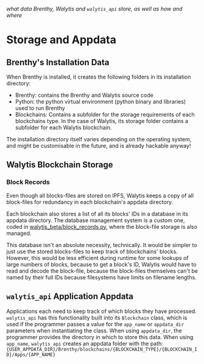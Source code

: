 _what data Brenthy, Walytis and `walytis_api` store, as well as how and where_
# Storage and Appdata

## Brenthy's Installation Data

When Brenthy is installed, it creates the following folders in its installation directory:
- Brenthy: contains the Brenthy and Walytis source code
- Python: the python virtual environment (python binary and libraries) used to run Brenthy
- Blockchains: Contains a subfolder for the storage requirements of each blockchains type. In the case of Walytis, its storage folder contains a subfolder for each Walytis blockchain. 

The installation directory itself varies depending on the operating system, and might be customisable in the future, and is already hackable anyway!

## Walytis Blockchain Storage

### Block Records

Even though all blocks-files are stored on IPFS, Walytis keeps a copy of all block-files for redundancy in each blockchain's appdata directory.

Each blockchain also stores a list of all its blocks' IDs in a database in its appdata directory.
The database management system is a custom one, coded in [walytis_beta/block_records.py](https://github.com/emendir/Walytis_Beta/tree/master/src/walytis_beta/block_records.py), where the block-file storage is also managed.

This database isn't an absolute necessity, technically.
It would be simpler to just use the stored blocks-files to keep track of blockchains' blocks.
However, this would be less efficient during runtime for some lookups of large numbers of blocks, because to get a block's ID, Walytis would have to read and decode the block-file, because the block-files themselves can't be named by their full IDs because filesystems have limits on filename lengths.

## `walytis_api` Application Appdata

Applications each need to keep track of which blocks they have processed.
`walytis_api` has this functionality built into its `Blockchain` class, which is used if the programmer passes a value for the `app_name` or `appdata_dir` parameters when instantiating the class.
When using `appdata_dir`, the programmer provides the directory in which to store this data.
When using `app_name`, `walytis_api` creates an appdata folder with the path:   `{USER_APPDATA_DIR}/Brenthy/blockchains/{BLOCKCHAIN_TYPE}/{BLOCKCHAIN_ID}/Apps/{APP_NAME}`

